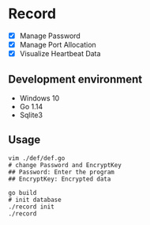# Record

- [x] Manage Password
- [x] Manage Port Allocation
- [x] Visualize Heartbeat Data

## Development environment

- Windows 10
- Go 1.14
- Sqlite3

## Usage

```shell script
vim ./def/def.go
# change Password and EncryptKey
## Password: Enter the program
## EncryptKey: Encrypted data
```

```shell script
go build
# init database
./record init
./record
```

